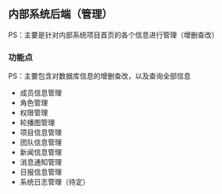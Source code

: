 ## 内部系统后端（管理）

PS：主要是针对内部系统项目首页的各个信息进行管理（增删查改）



### 功能点

PS：主要包含对数据库信息的增删查改，以及查询全部信息

+ 成员信息管理
+ 角色管理
+ 权限管理
+ 轮播图管理
+ 项目信息管理
+ 团队信息管理
+ 新闻信息管理
+ 消息通知管理
+ 日报信息管理
+ 系统日志管理（待定）